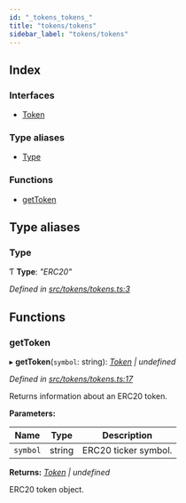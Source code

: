 ```yaml
---
id: "_tokens_tokens_"
title: "tokens/tokens"
sidebar_label: "tokens/tokens"
---
```


## Index

### Interfaces

* [Token](../interfaces/_tokens_tokens_.token.md)

### Type aliases

* [Type](_tokens_tokens_.md#type)

### Functions

* [getToken](_tokens_tokens_.md#gettoken)

## Type aliases

###  Type

Ƭ **Type**: *"ERC20"*

*Defined in [src/tokens/tokens.ts:3](https://github.com/comit-network/comit-js-sdk/blob/cef77e4/src/tokens/tokens.ts#L3)*

## Functions

###  getToken

▸ **getToken**(`symbol`: string): *[Token](../interfaces/_tokens_tokens_.token.md) | undefined*

*Defined in [src/tokens/tokens.ts:17](https://github.com/comit-network/comit-js-sdk/blob/cef77e4/src/tokens/tokens.ts#L17)*

Returns information about an ERC20 token.

**Parameters:**

Name | Type | Description |
------ | ------ | ------ |
`symbol` | string | ERC20 ticker symbol.  |

**Returns:** *[Token](../interfaces/_tokens_tokens_.token.md) | undefined*

ERC20 token object.
